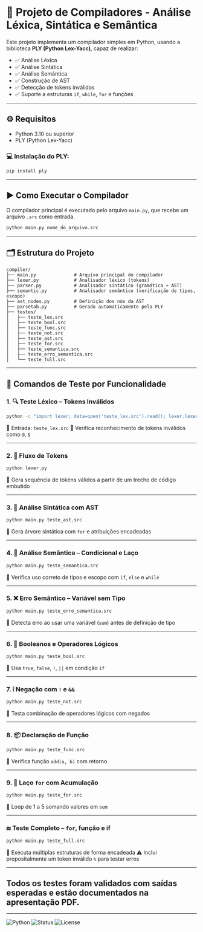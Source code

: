 # 🧠 Projeto de Compiladores - Análise Léxica, Sintática e Semântica

Este projeto implementa um compilador simples em Python, usando a biblioteca **PLY (Python Lex-Yacc)**, capaz de realizar:

- ✅ Análise Léxica
- ✅ Análise Sintática
- ✅ Análise Semântica
- ✅ Construção de AST
- ✅ Detecção de tokens inválidos
- ✅ Suporte a estruturas `if`, `while`, `for` e funções

---

## ⚙️ Requisitos

- Python 3.10 ou superior
- PLY (Python Lex-Yacc)

### 💻 Instalação do PLY:

```bash
pip install ply
````

---

## ▶️ Como Executar o Compilador

O compilador principal é executado pelo arquivo `main.py`, que recebe um arquivo `.src` como entrada.

```bash
python main.py nome_do_arquivo.src
```

---

## 🗂 Estrutura do Projeto

```
compiler/
├── main.py              # Arquivo principal do compilador
├── lexer.py             # Analisador léxico (tokens)
├── parser.py            # Analisador sintático (gramática + AST)
├── semantic.py          # Analisador semântico (verificação de tipos, escopo)
├── ast_nodes.py         # Definição dos nós da AST
├── parsetab.py          # Gerado automaticamente pela PLY
├── testes/
│   ├── teste_lex.src
│   ├── teste_bool.src
│   ├── teste_func.src
│   ├── teste_not.src
│   ├── teste_ast.src
│   ├── teste_for.src
│   ├── teste_semantica.src
│   ├── teste_erro_semantica.src
│   └── teste_full.src
```

---

## 🧪 Comandos de Teste por Funcionalidade

### 1. 🔍 **Teste Léxico – Tokens Inválidos**

```bash
python -c "import lexer; data=open('teste_lex.src').read(); lexer.lexer.input(data); [tok for tok in lexer.lexer]; print(lexer.lexer.invalid_tokens)"
```

📄 Entrada: `teste_lex.src`
🎯 Verifica reconhecimento de tokens inválidos como `@`, `$`

---

### 2. 🔄 **Fluxo de Tokens**

```bash
python lexer.py
```

🎯 Gera sequência de tokens válidos a partir de um trecho de código embutido

---

### 3. 🌳 **Análise Sintática com AST**

```bash
python main.py teste_ast.src
```

🎯 Gera árvore sintática com `for` e atribuições encadeadas

---

### 4. 🧠 **Análise Semântica – Condicional e Laço**

```bash
python main.py teste_semantica.src
```

🎯 Verifica uso correto de tipos e escopo com `if`, `else` e `while`

---

### 5. ❌ **Erro Semântico – Variável sem Tipo**

```bash
python main.py teste_erro_semantica.src
```

🎯 Detecta erro ao usar uma variável (`sum`) antes de definição de tipo

---

### 6. 🧪 **Booleanos e Operadores Lógicos**

```bash
python main.py teste_bool.src
```

🎯 Usa `true`, `false`, `!`, `||` em condição `if`

---

### 7. ❕ **Negação com `!` e `&&`**

```bash
python main.py teste_not.src
```

🎯 Testa combinação de operadores lógicos com negados

---

### 8. 📦 **Declaração de Função**

```bash
python main.py teste_func.src
```

🎯 Verifica função `add(a, b)` com retorno

---

### 9. 🔁 **Laço `for` com Acumulação**

```bash
python main.py teste_for.src
```

🎯 Loop de 1 a 5 somando valores em `sum`

---

### 🔚 **Teste Completo – `for`, função e if**

```bash
python main.py teste_full.src
```

🎯 Executa múltiplas estruturas de forma encadeada
⚠️ Inclui propositalmente um token inválido `%` para testar erros

---

## Todos os testes foram validados com saídas esperadas e estão documentados na apresentação PDF.

---
![Python](https://img.shields.io/badge/Python-3.10-blue)
![Status](https://img.shields.io/badge/status-final-green)
![License](https://img.shields.io/badge/license-MIT-blue)

